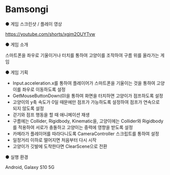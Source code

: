 # Bamsongi

● 게임 스크린샷 / 플레이 영상<br>


https://youtube.com/shorts/xgjm2OUYTyw<br>

● 게임 소개<br>

스마트폰을 좌우로 기울이거나 터치를 통하여 고양이를 조작하여 구름 위를 올라가는 게임<br>

● 게임 기획

- Input.acceleration.x를 통하여 플레이어가 스마트폰을 기울이는 것을 통하여 고양이를 좌우로 이동하도록 설정
- GetMouseButtonDown(0)을 통하여 화면을 터치하면 고양이가 점프하도록 설정
- 고양이의 y축 속도가 0일 때문에만 점프가 가능하도록 설정하여 점프가 연속으로 되지 않도록 설정
- 걷기와 점프 행동을 할 때 애니메이션 재생
- 구름에는 Collider, Rigidbody, Kinematic을, 고양이에는 Collider와 Rigidbody를 적용하여 서로가 충돌하고 고양이는 중력에 영향을 받도록 설정
- 카메라가 플레이어를 따라다니도록 CameraController 스크립트를 통하여 설정
- 일정거리 이하로 떨어지면 처음부터 다시 시작
- 고양이가 깃발에 도착한다면 ClearScene으로 전환


● 실행 환경

Android, Galaxy S10 5G<br>
